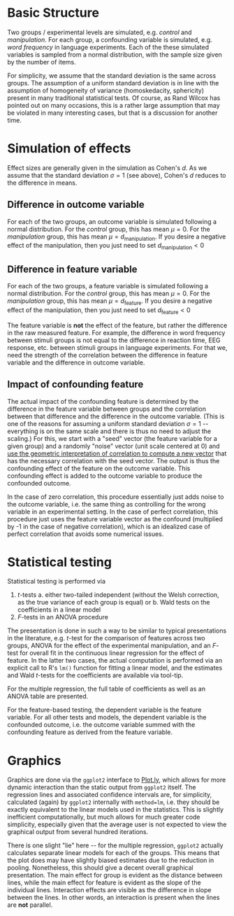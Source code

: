 # Basic Structure
Two groups / experimental levels are simulated, e.g. *control* and *manipulation*.
For each group, a confounding variable is simulated, e.g. *word frequency* in language experiments.
Each of the these simulated variables is sampled from a normal distribution, with the sample size given by the number of items.

For simplicity, we assume that the standard deviation is the same across groups.
The assumption of a uniform standard deviation is in line with the assumption of homogeneity of variance (homoskedacity, sphericity) present in many traditional statistical tests. 
Of course, as Rand Wilcox has pointed out on many occasions, this is a rather large assumption that may be violated in many interesting cases, but that is a discussion for another time.


# Simulation of effects
Effect sizes are generally given in the simulation as Cohen's $d$.
As we assume that the standard deviation $\sigma=1$ (see above), Cohen's $d$  reduces to the difference in means.

## Difference in outcome variable
For each of the two groups, an outcome variable is simulated following a normal distribution.
For the *control* group, this has mean $\mu=0$.
For the *manipulation* group, this has mean $\mu=d_\text{manipulation}$.
If you desire a negative effect of the manipulation, then you just need to set $d_\text{manipulation} < 0$

## Difference in feature variable
For each of the two groups, a feature variable is simulated following a normal distribution.
For the *control* group, this has mean $\mu=0$.
For the *manipulation* group, this has mean $\mu=d_\text{feature}$.
If you desire a negative effect of the manipulation, then you just need to set $d_\text{feature} < 0$

The feature variable is **not** the effect of the feature, but rather the difference in the raw measured feature. 
For example, the difference in word frequency between stimuli groups is not equal to the difference in reaction time, EEG response, etc. between stimuli groups in language experiments. For that we, need the strength of the correlation between the difference in feature variable and the difference in outcome variable.

## Impact of confounding feature
The actual impact of the confounding feature is determined by the difference in the feature variable between groups and the correlation between that difference and the difference in the outcome variable. 
(This is one of the reasons for assuming a uniform standard deviation $\sigma=1$ -- everything is on the same scale and there is thus no need to adjust the scaling.)
For this, we start with a "seed" vector (the feature variable for a given group) and a randomly "noise" vector (unit scale centered at 0) and [use the geometric interpretation of correlation to compute a new vector](http://stats.stackexchange.com/a/15040/26743) that has the necessary correlation with the seed vector.
The output is thus the confounding effect of the feature on the outcome variable.
This confounding effect is added to the outcome variable to produce the confounded outcome. 

In the case of zero correlation, this procedure essentially just adds noise to the outcome variable, i.e. the same thing as controlling for the wrong variable in an experimental setting.
In the case of perfect correlation, this procedure just uses the feature variable vector as the confound (multiplied by -1 in the case of negative correlation), which is an idealized case of perfect correlation that avoids some numerical issues.

# Statistical testing
Statistical testing is performed via 
1. $t$-tests
  a. either two-tailed independent (without the Welsh correction, as the true variance of each group is equal)  or
  b. Wald tests on the coefficients in a linear model
2. $F$-tests in an ANOVA procedure

The presentation is done in such a way to be similar to typical presentations in the literature, e.g. $t$-test for the comparison of features across two groups, ANOVA for the effect of the experimental manipulation, and an $F$-test for overall fit in the continuous linear regression for the effect of feature.
In the latter two cases, the actual computation is performed via an explicit call to R's `lm()` function for fitting a linear model, and the  estimates and Wald $t$-tests for the coefficients are available via tool-tip.

For the multiple regression, the full table of coefficients as well as an ANOVA table are presented.

For the feature-based testing, the dependent variable is the feature variable. 
For all other tests and models, the dependent variable is the confounded outcome, i.e. the outcome variable summed with the confounding feature as derived from the feature variable.

# Graphics
Graphics are done via the `ggplot2` interface to [Plot.ly](https://plot.ly/), which allows for more dynamic interaction than the static output from `ggplot2` itself.
The regression lines and associated confidence intervals are, for simplicity, calculated (again) by `ggplot2` internally with `method=lm`, i.e. they should be exactly equivalent to the linear models used in the statistics. 
This is slightly inefficient computationally, but much allows for much greater code simplicity, especially given that the average user is not expected to view the graphical output from several hundred iterations.

There is one slight "lie" here -- for the multiple regression, `ggplot2` actually calculates separate linear models for each of the groups. 
This means that the plot does may have slightly biased estimates due to the reduction in pooling. 
Nonetheless, this should give a decent overall graphical presentation. 
The main effect for group is evident as the distance between lines, while the main effect for feature is evident as the slope of the individual lines.
Interaction effects are visible as the difference in slope between the lines. 
In other words, an interaction is present when the lines are **not** parallel.
